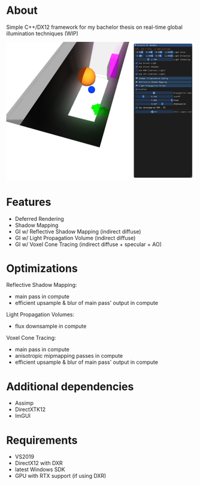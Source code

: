 # About
Simple C++/DX12 framework for my bachelor thesis on real-time global illumination techniques
(WIP)

![picture](screenshots/lpv.png)

# Features
- Deferred Rendering
- Shadow Mapping
- GI w/ Reflective Shadow Mapping (indirect diffuse)
- GI w/ Light Propagation Volume (indirect diffuse)
- GI w/ Voxel Cone Tracing (indirect diffuse + specular + AO)

# Optimizations
Reflective Shadow Mapping:
- main pass in compute
- efficient upsample & blur of main pass' output in compute

Light Propagation Volumes:
- flux downsample in compute

Voxel Cone Tracing:
- main pass in compute
- anisotropic mipmapping passes in compute
- efficient upsample & blur of main pass' output in compute

# Additional dependencies
- Assimp
- DirectXTK12
- ImGUI

# Requirements
- VS2019
- DirectX12 with DXR
- latest Windows SDK
- GPU with RTX support (if using DXR)
